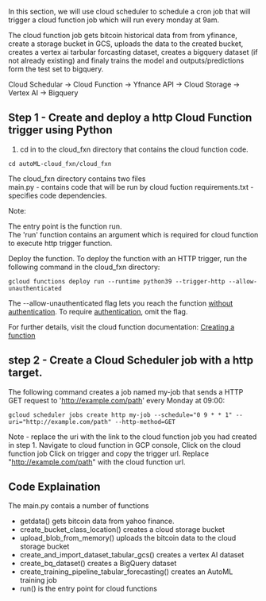 In this section, we will use cloud scheduler to schedule a cron job that will trigger a cloud function job which will run every monday at 9am. 

The cloud function job gets bitcoin historical data from from yfinance, create a storage bucket in GCS, uploads the data to the created bucket, creates a vertex ai tarbular forcasting dataset, creates a bigquery dataset (if not already existing) and finaly trains the model and outputs/predictions form the test set to bigquery.

Cloud Schedular -> Cloud Function -> Yfnance API -> Cloud Storage -> Vertex AI -> Bigquery

## Step 1 - Create and deploy a http Cloud Function trigger using Python

1. cd in to the cloud_fxn directory that contains the cloud function code.

~~~
cd autoML-cloud_fxn/cloud_fxn
~~~

The cloud_fxn directory contains two files  
main.py  - contains code that will be run by cloud fuction
requirements.txt - specifies code dependencies.

Note:

The entry point is the function run.  
The 'run' function contains an argument which is required for cloud function to execute http trigger function.  

Deploy the function.
To deploy the function with an HTTP trigger, run the following command in the cloud_fxn directory:
~~~
gcloud functions deploy run --runtime python39 --trigger-http --allow-unauthenticated
~~~

The --allow-unauthenticated flag lets you reach the function [without authentication](https://cloud.google.com/functions/docs/securing/managing-access-iam#allowing_unauthenticated_http_function_invocation). To require [authentication](https://cloud.google.com/functions/docs/securing/authenticating#developers), omit the flag.

For further details, visit the cloud function documentation:
[Creating a function](https://cloud.google.com/functions/docs/create-deploy-http-python#creating_a_function)

## step 2 - Create a Cloud Scheduler job with a http target.

The following command creates a job named my-job that sends a HTTP GET request to 'http://example.com/path' every Monday at 09:00:
~~~
gcloud scheduler jobs create http my-job --schedule="0 9 * * 1" --uri="http://example.com/path" --http-method=GET
~~~

Note - replace the uri with the link to the cloud function job you had created in step 1.
Navigate to cloud function in GCP console, 
Click on the cloud function job
Click on trigger and copy the trigger url. 
Replace "http://example.com/path" with the cloud function url.

## Code Explaination

The main.py contais a number of functions
* getdata() gets bitcoin data from yahoo finance.
* create_bucket_class_location() creates a cloud storage bucket
* upload_blob_from_memory() uploads the bitcoin data to the cloud storage bucket
* create_and_import_dataset_tabular_gcs() creates a vertex AI dataset
* create_bq_dataset() creates a BigQuery dataset
* create_training_pipeline_tabular_forecasting() creates an AutoML training job
* run() is the entry point for cloud functions